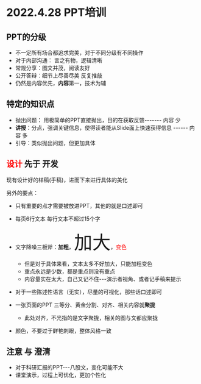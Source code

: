 # 2022.4.28 PPT培训

## PPT的分级

+ 不一定所有场合都追求完美，对于不同分级有不同操作
+ 对于内部沟通： 言之有物，逻辑清晰
+ 常规分享：图文并茂，阅读友好
+ 公开答辩：细节上尽善尽美 反复推敲
+ 仍然是内容优先，**内容**第一，技术为辅



## 特定的知识点

+ 抛出问题：  用极简单的PPT直接抛出，目的在获取反馈------- 内容 少 
+ **讲授**：分点，强调关键信息，使得读者能从Slide面上快速获得信息 ------ 内容 多
+ 引导：类似抛出问题，但更加具体



## <font color=red>设计</font> 先于 开发

现有设计好的样稿(手稿)，进而下来进行具体的美化



另外的要点：

+ 只有重要的点才需要被放进PPT，其他的就是口述即可
+ 每页6行文本   每行文本不超过15个字
+ 文字降噪三板斧：**加粗**，<font size = 8>加大</font>，<font color = red>变色</font>
  + 但是对于具体来看，文本太多不好加大，只能加粗变色
  + 重点永远是少数，都是重点则没有重点
  + 内容量实在太大，自己又记不住---演示者视角、或者记手稿来提示

+ 对于一些陈述性语言（无实），尽量的可视化，那些话口述即可
+ 一张页面的PPT  三等分、黄金分割、对齐、相关内容就**聚拢**
  + 此处对齐，不光指的是文字聚拢，相关的图与文都应聚拢
+ 颜色，不要过于鲜艳刺眼，整体风格一致



## 注意 与 澄清

+ 对于科研汇报的PPT---八股文，变化可能不大
+ 课堂演示，过程上可优化，更加个性化

